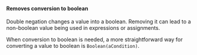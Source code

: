 #### Removes conversion to boolean
Double negation changes a value into a boolean. Removing it can lead to a non-boolean value being used in expressions or assignments.

When conversion to boolean is needed, a more straightforward way for converting a value to boolean is `Boolean(aCondition)`.